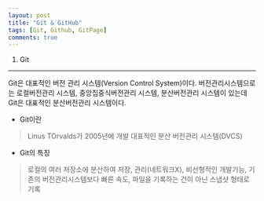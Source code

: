 ```yaml
---
layout: post
title: "Git & GitHub"
tags: [Git, Github, GitPage]
comments: true
---
```


1. Git

---
Git은 대표적인 버전 관리 시스템(Version Control System)이다. 버전관리시스템으로는 로컬버전관리 시스템, 중앙집중식버전관리 시스템, 분산버전관리 시스템이 있는데 Git은 대표적인 분산버전관리 시스템이다.

* Git이란
> Linus TOrvalds가 2005년에 개발
대표적인 분산 버전관리 시스템(DVCS)

* Git의 특징
> 로컬의 여러 저장소에 분산하여 저장, 관리(네트워크X), 비선형적인 개발기능, 기존의 버전관리시스템보다 빠른 속도, 파일을 기록하는 건이 아닌 스냅샷 형태로 기록
